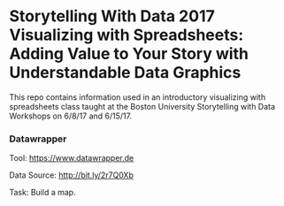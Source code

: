 # Storytelling With Data 2017 Visualizing with Spreadsheets: Adding Value to Your Story with Understandable Data Graphics
This repo contains information used in an introductory visualizing with spreadsheets class taught at the Boston University Storytelling with Data Workshops on 6/8/17 and 6/15/17.

### Datawrapper

Tool: https://www.datawrapper.de

Data Source: http://bit.ly/2r7Q0Xb

Task: Build a map.


